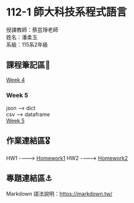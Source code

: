 # 112-1 師大科技系程式語言

授課教師：蔡芸琤老師  
姓名：潘柔玉  
系級：115系2年級  

## 課程筆記區🧳  
[Week 4](https://github.com/Velisca/Programminglanguage/blob/main/week4.ipynb)  

### Week 5
json --> dict  
csv --> dataframe   
[Week 5](https://github.com/Velisca/Programminglanguage/blob/main/Practise/Week5.ipynb)  

## 作業連結區🎖️
HW1 ----> [Homework1](https://colab.research.google.com/drive/1GkvoOlJVdG1NmhtHSmy4YVK1vpFQIU9j#scrollTo=LTIQLwQo_bvL)
HW2 ----> [Homework2](https://github.com/Velisca/Programminglanguage/blob/main/Homeworks/HW%202/HW2.ipynb)

## 專題連結區⚓️
Markdown 語法說明：https://markdown.tw/  
